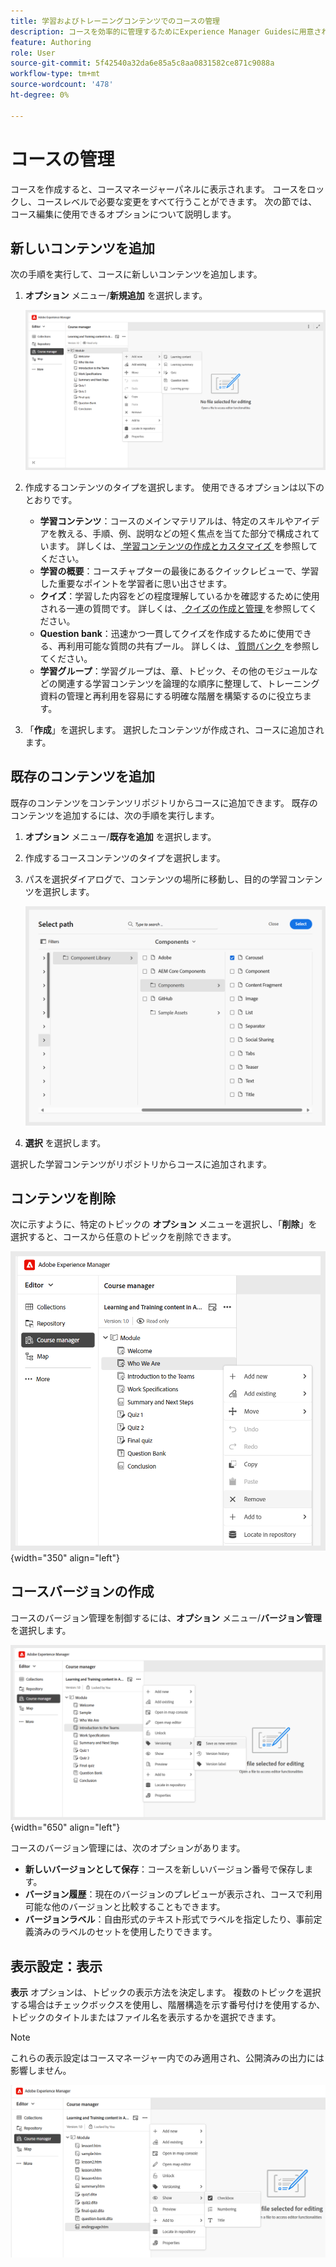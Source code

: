 ```yaml
---
title: 学習およびトレーニングコンテンツでのコースの管理
description: コースを効率的に管理するためにExperience Manager Guidesに用意されている様々な機能について説明します。
feature: Authoring
role: User
source-git-commit: 5f42540a32da6e85a5c8aa0831582ce871c9088a
workflow-type: tm+mt
source-wordcount: '478'
ht-degree: 0%

---
```


# コースの管理

コースを作成すると、コースマネージャーパネルに表示されます。 コースをロックし、コースレベルで必要な変更をすべて行うことができます。 次の節では、コース編集に使用できるオプションについて説明します。

## 新しいコンテンツを追加

次の手順を実行して、コースに新しいコンテンツを追加します。

1. **オプション** メニュー/**新規追加** を選択します。

   ![](assets/learning-course-content.png)
2. 作成するコンテンツのタイプを選択します。 使用できるオプションは以下のとおりです。
   - **学習コンテンツ**：コースのメインマテリアルは、特定のスキルやアイデアを教える、手順、例、説明などの短く焦点を当てた部分で構成されています。 詳しくは、[ 学習コンテンツの作成とカスタマイズ ](./create-content.md) を参照してください。
   - **学習の概要**：コースチャプターの最後にあるクイックレビューで、学習した重要なポイントを学習者に思い出させます。
   - **クイズ**：学習した内容をどの程度理解しているかを確認するために使用される一連の質問です。 詳しくは、[ クイズの作成と管理 ](./create-quiz.md) を参照してください。
   - **Question bank**：迅速かつ一貫してクイズを作成するために使用できる、再利用可能な質問の共有プール。 詳しくは、[ 質問バンク ](./create-qb.md) を参照してください。
   - **学習グループ**：学習グループは、章、トピック、その他のモジュールなどの関連する学習コンテンツを論理的な順序に整理して、トレーニング資料の管理と再利用を容易にする明確な階層を構築するのに役立ちます。
3. 「**作成**」を選択します。
選択したコンテンツが作成され、コースに追加されます。

## 既存のコンテンツを追加

既存のコンテンツをコンテンツリポジトリからコースに追加できます。 既存のコンテンツを追加するには、次の手順を実行します。

1. **オプション** メニュー/**既存を追加** を選択します。
2. 作成するコースコンテンツのタイプを選択します。
3. パスを選択ダイアログで、コンテンツの場所に移動し、目的の学習コンテンツを選択します。

   ![](assets/add-existing-learning-content.png)
4. **選択** を選択します。

選択した学習コンテンツがリポジトリからコースに追加されます。

## コンテンツを削除

次に示すように、特定のトピックの **オプション** メニューを選択し、「**削除**」を選択すると、コースから任意のトピックを削除できます。

![](assets/remove-learning-content.png){width="350" align="left"}

## コースバージョンの作成

コースのバージョン管理を制御するには、**オプション** メニュー/**バージョン管理** を選択します。

![](assets/course-versioning.png){width="650" align="left"}

コースのバージョン管理には、次のオプションがあります。

- **新しいバージョンとして保存**：コースを新しいバージョン番号で保存します。
- **バージョン履歴**：現在のバージョンのプレビューが表示され、コースで利用可能な他のバージョンと比較することもできます。
- **バージョンラベル**：自由形式のテキスト形式でラベルを指定したり、事前定義済みのラベルのセットを使用したりできます。

## 表示設定：表示

**表示** オプションは、トピックの表示方法を決定します。 複数のトピックを選択する場合はチェックボックスを使用し、階層構造を示す番号付けを使用するか、トピックのタイトルまたはファイル名を表示するかを選択できます。

>[!NOTE]
>
> これらの表示設定はコースマネージャー内でのみ適用され、公開済みの出力には影響しません。

![](assets/course-display-settings.png)




